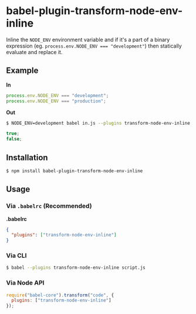 # babel-plugin-transform-node-env-inline

Inline the `NODE_ENV` environment variable and if it's a part of a binary expression
(eg. `process.env.NODE_ENV === "development"`) then statically evaluate and replace it.

## Example

**In**

```javascript
process.env.NODE_ENV === "development";
process.env.NODE_ENV === "production";
```

**Out**

```sh
$ NODE_ENV=development babel in.js --plugins transform-node-env-inline
```

```javascript
true;
false;
```

## Installation

```sh
$ npm install babel-plugin-transform-node-env-inline
```

## Usage

### Via `.babelrc` (Recommended)

**.babelrc**

```json
{
  "plugins": ["transform-node-env-inline"]
}
```

### Via CLI

```sh
$ babel --plugins transform-node-env-inline script.js
```

### Via Node API

```javascript
require("babel-core").transform("code", {
  plugins: ["transform-node-env-inline"]
});
```
